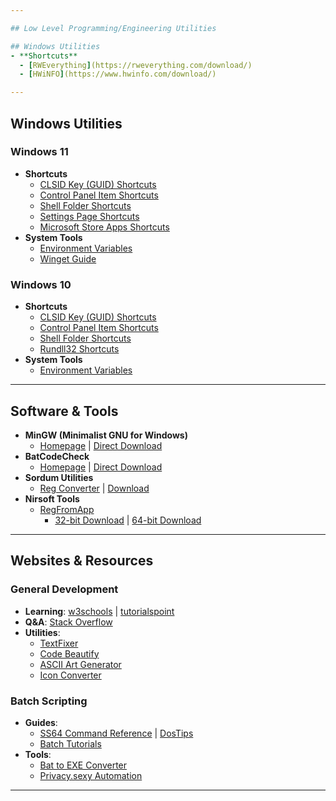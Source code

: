 ```yaml
---

## Low Level Programming/Engineering Utilities

## Windows Utilities
- **Shortcuts**
  - [RWEverything](https://rweverything.com/download/)
  - [HWiNFO](https://www.hwinfo.com/download/)

---
```


## Windows Utilities

### Windows 11
- **Shortcuts**
  - [CLSID Key (GUID) Shortcuts](https://www.elevenforum.com/t/list-of-windows-11-clsid-key-guid-shortcuts.1075/)  
  - [Control Panel Item Shortcuts](https://www.elevenforum.com/t/create-shortcuts-to-open-control-panel-items-in-windows-11.528/)  
  - [Shell Folder Shortcuts](https://www.elevenforum.com/t/list-of-windows-11-shell-commands-for-shell-folder-shortcuts.1080/)  
  - [Settings Page Shortcuts](https://www.elevenforum.com/t/create-shortcuts-to-open-pages-in-settings-in-windows-11.522/)  
  - [Microsoft Store Apps Shortcuts](https://www.elevenforum.com/t/list-of-uri-commands-to-open-microsoft-store-apps-in-windows-11.2683/)  
- **System Tools**  
  - [Environment Variables](https://www.elevenforum.com/t/complete-list-of-environment-variables-in-windows-11.11212/)  
  - [Winget Guide](https://www.elevenforum.com/t/reinstall-built-in-apps-in-windows-11.12506/)  

### Windows 10
- **Shortcuts**
  - [CLSID Key (GUID) Shortcuts](https://www.tenforums.com/tutorials/3123-clsid-key-guid-shortcuts-list-windows-10-a.html)  
  - [Control Panel Item Shortcuts](https://www.tenforums.com/tutorials/86339-list-commands-open-control-panel-items-windows-10-a.html)  
  - [Shell Folder Shortcuts](https://www.tenforums.com/tutorials/3109-shell-commands-list-windows-10-a.html)  
  - [Rundll32 Shortcuts](https://www.tenforums.com/tutorials/77458-rundll32-commands-list-windows-10-a.html)  
- **System Tools**  
  - [Environment Variables](https://www.tenforums.com/tutorials/3234-environment-variables-windows-10-a.html)  

---

## Software & Tools
- **MinGW (Minimalist GNU for Windows)**  
  - [Homepage](https://sourceforge.net/projects/mingw/) | [Direct Download](https://zenlayer.dl.sourceforge.net/project/mingw/Installer/mingw-get-setup.exe)  
- **BatCodeCheck**  
  - [Homepage](https://www.robvanderwoude.com/battech_batcodecheck.php) | [Direct Download](https://www.robvanderwoude.com/files/batcodecheck.zip)  
- **Sordum Utilities**  
  - [Reg Converter](https://www.sordum.org/8478/reg-converter-v1-2/) | [Download](https://www.sordum.org/files/downloads.php?reg-converter)  
- **Nirsoft Tools**  
  - [RegFromApp](https://www.nirsoft.net/utils/reg_file_from_application.html)  
    - [32-bit Download](https://www.nirsoft.net/utils/regfromapp.zip) | [64-bit Download](https://www.nirsoft.net/utils/regfromapp-x64.zip)  

---

## Websites & Resources

### General Development
- **Learning**: [w3schools](https://www.w3schools.com/) | [tutorialspoint](https://www.tutorialspoint.com/)  
- **Q&A**: [Stack Overflow](https://stackoverflow.com/)  
- **Utilities**:  
  - [TextFixer](https://www.textfixer.com/)  
  - [Code Beautify](https://codebeautify.org/)  
  - [ASCII Art Generator](https://patorjk.com/software/taag/)  
  - [Icon Converter](https://www.icoconverter.com/)  

### Batch Scripting
- **Guides**:  
  - [SS64 Command Reference](https://ss64.com/nt/) | [DosTips](https://www.dostips.com/)  
  - [Batch Tutorials](https://www.tutorialspoint.com/batch_script/index.htm)  
- **Tools**:  
  - [Bat to EXE Converter](https://www.bat2exe.net/)  
  - [Privacy.sexy Automation](https://privacy.sexy/)  

---

